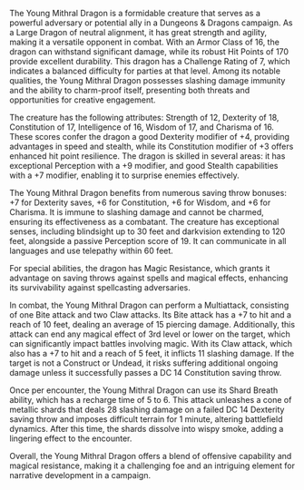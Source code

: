 The Young Mithral Dragon is a formidable creature that serves as a powerful adversary or potential ally in a Dungeons & Dragons campaign. As a Large Dragon of neutral alignment, it has great strength and agility, making it a versatile opponent in combat. With an Armor Class of 16, the dragon can withstand significant damage, while its robust Hit Points of 170 provide excellent durability. This dragon has a Challenge Rating of 7, which indicates a balanced difficulty for parties at that level. Among its notable qualities, the Young Mithral Dragon possesses slashing damage immunity and the ability to charm-proof itself, presenting both threats and opportunities for creative engagement. 

The creature has the following attributes: Strength of 12, Dexterity of 18, Constitution of 17, Intelligence of 16, Wisdom of 17, and Charisma of 16. These scores confer the dragon a good Dexterity modifier of +4, providing advantages in speed and stealth, while its Constitution modifier of +3 offers enhanced hit point resilience. The dragon is skilled in several areas: it has exceptional Perception with a +9 modifier, and good Stealth capabilities with a +7 modifier, enabling it to surprise enemies effectively.

The Young Mithral Dragon benefits from numerous saving throw bonuses: +7 for Dexterity saves, +6 for Constitution, +6 for Wisdom, and +6 for Charisma. It is immune to slashing damage and cannot be charmed, ensuring its effectiveness as a combatant. The creature has exceptional senses, including blindsight up to 30 feet and darkvision extending to 120 feet, alongside a passive Perception score of 19. It can communicate in all languages and use telepathy within 60 feet.

For special abilities, the dragon has Magic Resistance, which grants it advantage on saving throws against spells and magical effects, enhancing its survivability against spellcasting adversaries.

In combat, the Young Mithral Dragon can perform a Multiattack, consisting of one Bite attack and two Claw attacks. Its Bite attack has a +7 to hit and a reach of 10 feet, dealing an average of 15 piercing damage. Additionally, this attack can end any magical effect of 3rd level or lower on the target, which can significantly impact battles involving magic. With its Claw attack, which also has a +7 to hit and a reach of 5 feet, it inflicts 11 slashing damage. If the target is not a Construct or Undead, it risks suffering additional ongoing damage unless it successfully passes a DC 14 Constitution saving throw.

Once per encounter, the Young Mithral Dragon can use its Shard Breath ability, which has a recharge time of 5 to 6. This attack unleashes a cone of metallic shards that deals 28 slashing damage on a failed DC 14 Dexterity saving throw and imposes difficult terrain for 1 minute, altering battlefield dynamics. After this time, the shards dissolve into wispy smoke, adding a lingering effect to the encounter. 

Overall, the Young Mithral Dragon offers a blend of offensive capability and magical resistance, making it a challenging foe and an intriguing element for narrative development in a campaign.